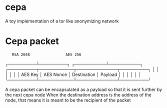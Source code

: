 # cepa
A toy implementation of a tor like anonymizing network

# Cepa packet
       RSA 2048                AES 256
 ┌─────────┴─────────┐ ┌──────────┴──────────┐
┌─────────┬───────────┬─────────────┬─────────┐
│         │           │             │         │
│ AES Key │ AES Nonce │ Destination │ Payload │
│         │           │             │         │
└─────────┴───────────┴─────────────┴─────────┘

A cepa packet can be encapsulated as a payload so that it is sent further by the next cepa node
When the destination address is the address of the node, that means it is meant to be the recipient of the packet
